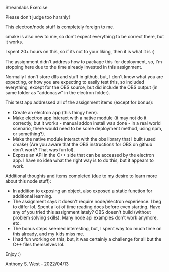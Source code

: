 Streamlabs Exercise

Please don't judge too harshly!

This electron/node stuff is completely foreign to me.

cmake is also new to me, so don't expect everything to be correct there, but it works.

I spent 20+ hours on this, so if its not to your liking, then it is what it is :)

The assignment didn't address how to package this for deployment, so, I'm stopping here due to the time already invested in this assignment.

Normally I don't store dlls and stuff in github, but, I don't know what you are expecting, or how you are expecting to easily test this, so included everything, except for the OBS source, but did include the OBS output (in same folder as "addonasw" in the electron folder).

This test app addressed all of the assignment items (except for bonus):

- Create an electron app (this thingy here).
- Make electron app interact with a native module (it may not do it correctly, but it works - manual addon install was done - in a real world scenario, there would need to be some deployment method, using npm, or something?).
- Make the native module interact with the obs library that I built (used cmake) (Are you aware that the OBS instructions for OBS on github don't work? That was fun lol).
- Expose an API in the C++ side that can be accessed by the electron app. I have no idea what the right way is to do this, but it appears to work.

Additional thoughts and items completed (due to my desire to learn more about this node stuff):

- In addition to exposing an object, also exposed a static function for additional learning.
- The assignment says it doesn't require node/electron experience. I beg to differ lol. Spent a lot of time reading docs before even starting. Have any of you tried this assignment lately? OBS doesn't build (without problem solving skills). Many node api examples don't work anymore, etc.
- The bonus steps seemed interesting, but, I spent way too much time on this already, and my kids miss me.
- I had fun working on this, but, it was certainly a challenge for all but the C++ files themselves lol.

Enjoy :)

Anthony S. West - 2022/04/13